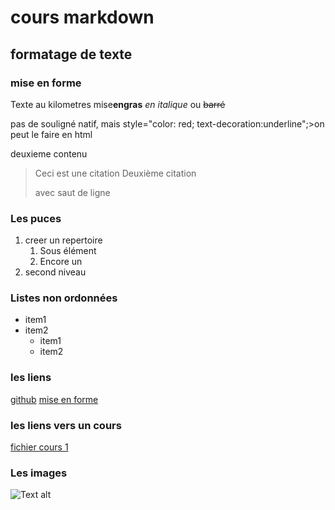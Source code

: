 # cours markdown

## formatage de texte

### mise en forme

Texte au kilometres
mise**engras**
_en italique_ ou
~~barré~~

pas de souligné natif, mais <span> style="color: red; text-decoration:underline";>on peut le faire en html</span>

deuxieme contenu

> Ceci est une citation
> Deuxième citation
>
> avec saut de ligne

### Les puces

1. creer un repertoire
   1. Sous élément
   2. Encore un
2. second niveau

### Listes non ordonnées

- item1
- item2
  - item1
  - item2

### les liens

[github](https://github.com/)
[mise en forme](#mise-en-forme)

### les liens vers un cours

[fichier cours 1](cours2.md)

### Les images

![Text alt](https://www.google.com/search?q=voyage+priv%C3%A9+phot&tbm=isch&ved=2ahUKEwii94-8v9KDAxWxmicCHQ5qB1kQ2-cCegQIABAA&oq=voyage+priv%C3%A9+phot&gs_lcp=CgNpbWcQAzoKCAAQgAQQigUQQzoFCAAQgAQ6BggAEAUQHjoGCAAQCBAeOgcIABCABBAYUOoEWLQTYOMWaABwAHgAgAFLiAGlA5IBATaYAQCgAQGqAQtnd3Mtd2l6LWltZ8ABAQ&sclient=img&ei=x2GeZeL3NLG1nsEPjtSdyAU&bih=487&biw=1060#imgrc=LvLnqYirfzc_xM)

